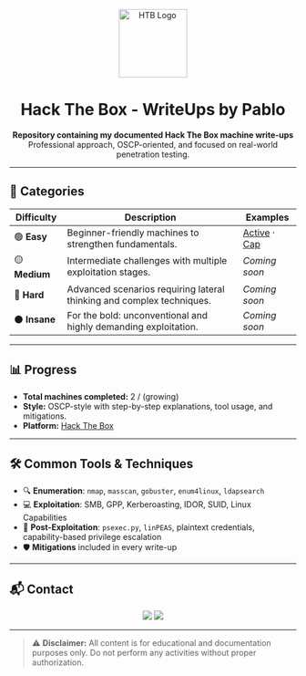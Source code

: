 <p align="center">
  <img src="https://www.hackthebox.com/storage/logo.svg" alt="HTB Logo" width="120"/>
</p>

<h1 align="center">Hack The Box - WriteUps by Pablo</h1>

<p align="center">
  <b>Repository containing my documented Hack The Box machine write-ups</b><br>
  Professional approach, OSCP-oriented, and focused on real-world penetration testing.
</p>

---

## 📂 Categories

| Difficulty | Description | Examples |
|------------|-------------|----------|
| 🟢 **Easy** | Beginner-friendly machines to strengthen fundamentals. | [Active](EASY/Active.md) · [Cap](EASY/Cap.md) |
| 🟡 **Medium** | Intermediate challenges with multiple exploitation stages. | *Coming soon* |
| 🔴 **Hard** | Advanced scenarios requiring lateral thinking and complex techniques. | *Coming soon* |
| ⚫ **Insane** | For the bold: unconventional and highly demanding exploitation. | *Coming soon* |

---

## 📊 Progress

- **Total machines completed:** 2 / (growing)
- **Style:** OSCP-style with step-by-step explanations, tool usage, and mitigations.
- **Platform:** [Hack The Box](https://www.hackthebox.com/)

---

## 🛠 Common Tools & Techniques

- 🔍 **Enumeration**: `nmap`, `masscan`, `gobuster`, `enum4linux`, `ldapsearch`
- 💻 **Exploitation**: SMB, GPP, Kerberoasting, IDOR, SUID, Linux Capabilities
- 🧠 **Post-Exploitation**: `psexec.py`, `linPEAS`, plaintext credentials, capability-based privilege escalation
- 🛡 **Mitigations** included in every write-up

---

## 📬 Contact

<p align="center">
  <a href="https://www.linkedin.com/in/pabloinfosec"><img src="https://img.shields.io/badge/LinkedIn-Profile-blue?logo=linkedin"></a>
  <a href="mailto:pabloinfosec@gmail.com"><img src="https://img.shields.io/badge/Email-Contact-red?logo=gmail"></a>
</p>

---

> ⚠️ **Disclaimer:** All content is for educational and documentation purposes only. Do not perform any activities without proper authorization.
